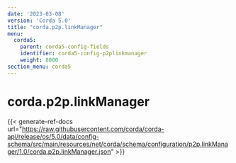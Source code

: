 ```yaml
---
date: '2023-03-08'
version: 'Corda 5.0'
title: "corda.p2p.linkManager"
menu:
  corda5:
    parent: corda5-config-fields
    identifier: corda5-config-p2plinkmanager
    weight: 8000
section_menu: corda5
---
```

# corda.p2p.linkManager
{{< generate-ref-docs url="https://raw.githubusercontent.com/corda/corda-api/release/os/5.0/data/config-schema/src/main/resources/net/corda/schema/configuration/p2p.linkManager/1.0/corda.p2p.linkManager.json" >}}
